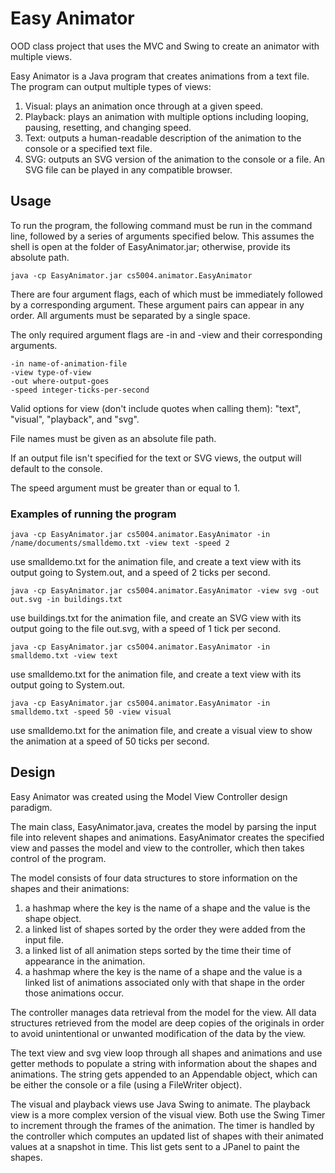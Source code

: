 # Easy Animator
OOD class project that uses the MVC and Swing to create an animator with multiple views.

Easy Animator is a Java program that creates animations from a text file. The program can output multiple types of views:
1) Visual: plays an animation once through at a given speed.
2) Playback: plays an animation with multiple options including looping, pausing, resetting, and changing speed.
3) Text: outputs a human-readable description of the animation to the console or a specified text file.
4) SVG: outputs an SVG version of the animation to the console or a file. An SVG file can be played in any compatible browser.

## Usage
To run the program, the following command must be run in the command line, followed by a series of arguments specified below. This assumes the shell is open at the folder of EasyAnimator.jar; otherwise, provide its absolute path.
```
java -cp EasyAnimator.jar cs5004.animator.EasyAnimator
```
There are four argument flags, each of which must be immediately followed by a corresponding argument. These argument pairs can appear in any order. All arguments must be separated by a single space. 

The only required argument flags are -in and -view and their corresponding arguments. 

```
-in name-of-animation-file
-view type-of-view
-out where-output-goes
-speed integer-ticks-per-second
```
Valid options for view (don't include quotes when calling them): "text", "visual", "playback", and "svg".

File names must be given as an absolute file path.

If an output file isn't specified for the text or SVG views, the output will default to the console.

The speed argument must be greater than or equal to 1.


### Examples of running the program
```
java -cp EasyAnimator.jar cs5004.animator.EasyAnimator -in /name/documents/smalldemo.txt -view text -speed 2
```
use smalldemo.txt for the animation file, and create a text view with its output going to System.out, and a speed of 2 ticks per second.
```
java -cp EasyAnimator.jar cs5004.animator.EasyAnimator -view svg -out out.svg -in buildings.txt
```
use buildings.txt for the animation file, and create an SVG view with its output going to the file out.svg, with a speed of 1 tick per second.
```
java -cp EasyAnimator.jar cs5004.animator.EasyAnimator -in smalldemo.txt -view text
```
use smalldemo.txt for the animation file, and create a text view with its output going to System.out.
```
java -cp EasyAnimator.jar cs5004.animator.EasyAnimator -in smalldemo.txt -speed 50 -view visual
```
use smalldemo.txt for the animation file, and create a visual view to show the animation at a speed of 50 ticks per second.

## Design
Easy Animator was created using the Model View Controller design paradigm.

The main class, EasyAnimator.java, creates the model by parsing the input file into relevent shapes and animations. EasyAnimator creates the specified view and passes the model and view to the controller, which then takes control of the program.

The model consists of four data structures to store information on the shapes and their animations:
1) a hashmap where the key is the name of a shape and the value is the shape object. 
2) a linked list of shapes sorted by the order they were added from the input file.
3) a linked list of all animation steps sorted by the time their time of appearance in the animation.
4) a hashmap where the key is the name of a shape and the value is a linked list of animations associated only with that shape in the order those animations occur.

The controller manages data retrieval from the model for the view. All data structures retrieved from the model are deep copies of the originals in order to avoid unintentional or unwanted modification of the data by the view.

The text view and svg view loop through all shapes and animations and use getter methods to populate a string with information about the shapes and animations. The string gets appended to an Appendable object, which can be either the console or a file (using a FileWriter object).

The visual and playback views use Java Swing to animate. The playback view is a more complex version of the visual view. Both use the Swing Timer to increment through the frames of the animation. The timer is handled by the controller which computes an updated list of shapes with their animated values at a snapshot in time. This list gets sent to a JPanel to paint the shapes.
